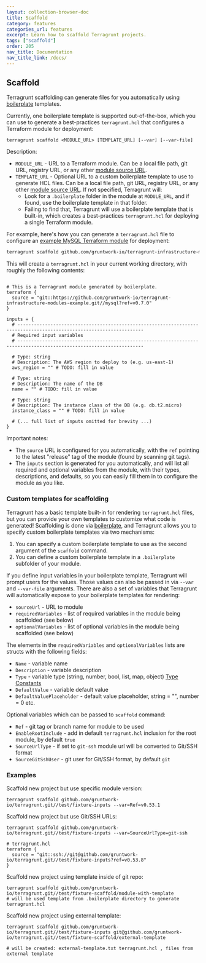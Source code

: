 ```yaml
---
layout: collection-browser-doc
title: Scaffold
category: features
categories_url: features
excerpt: Learn how to scaffold Terragrunt projects.
tags: ["scaffold"]
order: 205
nav_title: Documentation
nav_title_link: /docs/
---
```


## Scaffold

Terragrunt scaffolding can generate files for you automatically using [boilerplate](https://github.com/gruntwork-io/boilerplate) templates.

Currently, one boilerplate template is supported out-of-the-box, which you can use to generate a best-practices `terragrunt.hcl` that configures a Terraform module for deployment:
```
terragrunt scaffold <MODULE_URL> [TEMPLATE_URL] [--var] [--var-file]
```
Description:
* `MODULE_URL` - URL to a Terraform module. Can be a local file path, git URL, registry URL, or any other [module source URL](https://developer.hashicorp.com/terraform/language/modules/sources).
* `TEMPLATE_URL` - Optional URL to a custom boilerplate template to use to generate HCL files. Can be a local file path, git URL, registry URL, or any other [module source URL](https://developer.hashicorp.com/terraform/language/modules/sources). If not specified, Terragrunt will:
    - Look for a `.boilerplate` folder in the module at `MODULE_URL`, and if found, use the boilerplate template in that folder.
    - Failing to find that, Terragrunt will use a boilerplate template that is built-in, which creates a best-practices `terragrunt.hcl` for deploying a single Terraform module.


For example, here's how you can generate a `terragrunt.hcl` file to configure an [example MySQL Terraform module](https://github.com/gruntwork-io/terragrunt-infrastructure-modules-example/tree/master/mysql) for deployment:

```bash
terragrunt scaffold github.com/gruntwork-io/terragrunt-infrastructure-modules-example//mysql
```

This will create a `terragrunt.hcl` in your current working directory, with roughly the following contents:

```hcl

# This is a Terragrunt module generated by boilerplate.
terraform {
  source = "git::https://github.com/gruntwork-io/terragrunt-infrastructure-modules-example.git//mysql?ref=v0.7.0"
}

inputs = {
  # --------------------------------------------------------------------------------------------------------------------
  # Required input variables
  # --------------------------------------------------------------------------------------------------------------------
  
  # Type: string
  # Description: The AWS region to deploy to (e.g. us-east-1)
  aws_region = "" # TODO: fill in value

  # Type: string
  # Description: The name of the DB
  name = "" # TODO: fill in value

  # Type: string
  # Description: The instance class of the DB (e.g. db.t2.micro)
  instance_class = "" # TODO: fill in value

  # (... full list of inputs omitted for brevity ...)
}
```
Important notes:
* The `source` URL is configured for you automatically, with the `ref` pointing to the latest "release" tag of the module (found by scanning git tags).
* The `inputs` section is generated for you automatically, and will list all required and optional variables from the module, with their types, descriptions, and defaults, so you can easily fill them in to configure the module as you like.

### Custom templates for scaffolding

Terragrunt has a basic template built-in for rendering `terragrunt.hcl` files, but you can provide your own templates to customize what code is generated! Scaffolding is done via [boilerplate](https://github.com/gruntwork-io/boilerplate), and Terragrunt allows you to specify custom boilerplate templates via two mechanisms:
1. You can specify a custom boilerplate template to use as the second argument of the `scaffold` command.
1. You can define a custom boilerplate template in a `.boilerplate` subfolder of your module.

If you define input variables in your boilerplate template, Terragrunt will prompt users for the values. Those values can also be passed in via `--var` and `--var-file` arguments.
There are also a set of variables that Terragrunt will automatically expose to your boilerplate templates for rendering:
* `sourceUrl`         - URL to module
* `requiredVariables` - list of required variables in the module being scaffolded (see below)
* `optionalVariables` - list of optional variables in the module being scaffolded (see below)

The elements in the `requiredVariables` and `optionalVariables` lists are structs with the following fields:
* `Name`  - variable name
* `Description` - variable description
* `Type` - variable type (string, number, bool, list, map, object) [Type Constants](https://developer.hashicorp.com/packer/docs/templates/hcl_templates/variables#type-constraints)
* `DefaultValue`  - variable default value
* `DefaultValuePlaceholder` - default value placeholder, string = "", number = 0 etc.

Optional variables which can be passed to `scaffold` command:
* `Ref` - git tag or branch name for module to be used
* `EnableRootInclude` - add in default `terragrunt.hcl` inclusion for the root module, by default `true`
* `SourceUrlType` - if set to `git-ssh` module url will be converted to Git/SSH format
* `SourceGitSshUser` - git user for Git/SSH format, by default `git`

### Examples

Scaffold new project but use specific module version:
```
terragrunt scaffold github.com/gruntwork-io/terragrunt.git//test/fixture-inputs --var=Ref=v0.53.1
```
Scaffold new project but use Git/SSH URLs:
```
terragrunt scaffold github.com/gruntwork-io/terragrunt.git//test/fixture-inputs --var=SourceUrlType=git-ssh

# terragrunt.hcl
terraform {
  source = "git::ssh://git@github.com/gruntwork-io/terragrunt.git//test/fixture-inputs?ref=v0.53.8"
}
```
Scaffold new project using template inside of git repo:
```
terragrunt scaffold github.com/gruntwork-io/terragrunt.git//test/fixture-scaffold/module-with-template
# will be used template from .boilerplate directory to generate terragrunt.hcl
```

Scaffold new project using external template:
```
terragrunt scaffold github.com/gruntwork-io/terragrunt.git//test/fixture-inputs git@github.com/gruntwork-io/terragrunt.git//test/fixture-scaffold/external-template

# will be created: external-template.txt terragrunt.hcl , files from external template 
```




